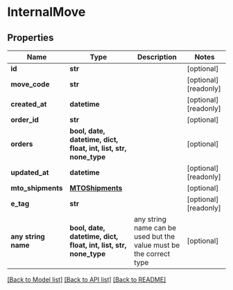 # InternalMove


## Properties
Name | Type | Description | Notes
------------ | ------------- | ------------- | -------------
**id** | **str** |  | [optional] 
**move_code** | **str** |  | [optional] [readonly] 
**created_at** | **datetime** |  | [optional] [readonly] 
**order_id** | **str** |  | [optional] 
**orders** | **bool, date, datetime, dict, float, int, list, str, none_type** |  | [optional] 
**updated_at** | **datetime** |  | [optional] [readonly] 
**mto_shipments** | [**MTOShipments**](MTOShipments.md) |  | [optional] 
**e_tag** | **str** |  | [optional] [readonly] 
**any string name** | **bool, date, datetime, dict, float, int, list, str, none_type** | any string name can be used but the value must be the correct type | [optional]

[[Back to Model list]](../README.md#documentation-for-models) [[Back to API list]](../README.md#documentation-for-api-endpoints) [[Back to README]](../README.md)


